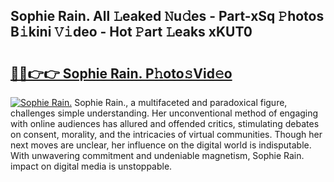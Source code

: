 ## Sophie Rain. All 𝙻eaked 𝙽u𝚍es - Part-xSq 𝙿hotos B𝚒kini 𝚅𝚒deo - Hot 𝙿art 𝙻eaks xKUT0

# <h2><a href="http://ld0t6l3.urlbe.top/?page=Sophie+Rain.">🔗🔗👉👉 Sophie Rain. P𝚑oto𝚜Vid𝚎o</a></h2>

[![Sophie Rain.](https://i.imgur.com/eBuTRDB.gif)](http://ld0t6l3.urlbe.top/?page=Sophie+Rain.)
Sophie Rain., a multifaceted and paradoxical figure, challenges simple understanding. Her unconventional method of engaging with online audiences has allured and offended critics, stimulating debates on consent, morality, and the intricacies of virtual communities. Though her next moves are unclear, her influence on the digital world is indisputable. With unwavering commitment and undeniable magnetism, Sophie Rain. impact on digital media is unstoppable.
